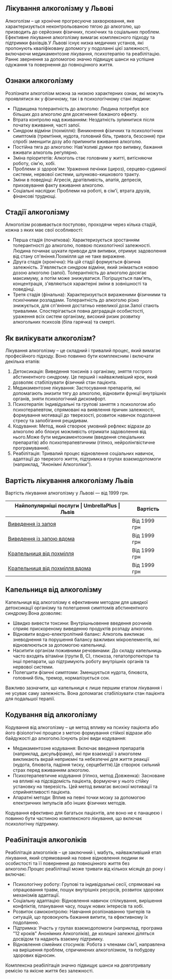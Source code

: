
## Лікування алкоголізму у Львові

Алкоголізм – це хронічне прогресуюче захворювання, яке характеризується неконтрольованою тягою до алкоголю, що призводить до серйозних фізичних, психічних та соціальних проблем. Ефективне лікування алкоголізму вимагає комплексного підходу та підтримки фахівців.У Львові існує низка медичних установ, які пропонують кваліфіковану допомогу у подоланні цієї залежності, включаючи медикаментозне лікування, психотерапію та реабілітацію. Раннє звернення за допомогою значно підвищує шанси на успішне одужання та повернення до повноцінного життя.

## Ознаки алкоголізму

Розпізнати алкоголізм можна за низкою характерних ознак, які можуть проявлятися як у фізичному, так і в психологічному стані людини:

* Підвищена толерантність до алкоголю: Людина потребує все більших доз алкоголю для досягнення бажаного ефекту.
* Втрата контролю над вживанням: Нездатність зупинитися після початку вживання, часті запої.
* Синдром відміни (похмілля): Виникнення фізичних та психологічних симптомів (тремтіння, нудота, головний біль, тривога, безсоння) при спробі зменшити дозу або припинити вживання алкоголю.
* Постійна тяга до алкоголю: Нав'язливі думки про випивку, бажання вживати алкоголь регулярно.
* Зміна пріоритетів: Алкоголь стає головним у житті, витісняючи роботу, сім'ю, хобі.
* Проблеми зі здоров'ям: Ураження печінки (цироз), серцево-судинної системи, нервової системи, шлунково-кишкового тракту.
* Зміни в поведінці: Агресія, дратівливість, апатія, депресія, приховування факту вживання алкоголю.
* Соціальні наслідки: Проблеми на роботі, в сім'ї, втрата друзів, фінансові труднощі.

## Стадії алкоголізму

Алкоголізм розвивається поступово, проходячи через кілька стадій, кожна з яких має свої особливості:

* Перша стадія (початкова): Характеризується зростанням толерантності до алкоголю, появою психологічної залежності. Людина починає шукати приводи для випивки, отримує задоволення від стану сп'яніння.Похмілля ще не таке виражене.
* Друга стадія (хронічна): На цій стадії формується фізична залежність. З'являється синдром відміни, який знімається новою дозою алкоголю (запої). Толерантність до алкоголю досягає максимуму, а потім може знижуватися. Погіршується пам'ять, концентрація, з'являються характерні зміни в зовнішності та поведінці.
* Третя стадія (фінальна): Характеризується вираженими фізичними та психічними розладами. Толерантність до алкоголю різко знижується, для сп'яніння достатньо невеликої дози.Запої стають тривалими. Спостерігається повна деградація особистості, ураження всіх систем організму, високий ризик розвитку алкогольних психозів (біла гарячка) та смерті.

## Як вилікувати алкоголізм?

Лікування алкоголізму – це складний і тривалий процес, який вимагає професійного підходу. Воно повинно бути комплексним і включати декілька етапів:

1. Детоксикація: Виведення токсинів з організму, зняття гострого абстинентного синдрому. Це перший і найважливіший крок, який дозволяє стабілізувати фізичний стан пацієнта.
2. Медикаментозне лікування: Застосування препаратів, які допомагають знизити тягу до алкоголю, відновити функції внутрішніх органів, зняти психологічний дискомфорт.
3. Психотерапія: Індивідуальні та групові заняття з психологом або психотерапевтом, спрямовані на виявлення причин залежності, формування мотивації до тверезості, розвиток навичок подолання стресу та запобігання рецидивам.
4. Кодування: Метод, який створює умовний рефлекс відрази до алкоголю або блокує можливість отримати задоволення від нього.Може бути медикаментозним (введення спеціальних препаратів) або психотерапевтичним (гіпноз, нейролінгвістичне програмування).
5. Реабілітація: Тривалий процес відновлення соціальних навичок, адаптації до тверезого життя, підтримка в групах взаємодопомоги (наприклад, "Анонімні Алкоголіки").

## Вартість лікування алкоголізму Львів

Вартість лікування алкоголізму у Львові — від 1999 грн.

| Найпопулярніші послуги \| UmbrellaPlus \| Львів                                                                 | Вартість     |
| --------------------------------------------------------------------------------------------------------------- | ------------ |
| [Виведення із запоя](https://umbrella-plus.com.ua/uk/lviv/vivod-iz-zapoia-lvov-ua/)                             | Від 1999 грн |
| [Виведення із запою вдома](https://umbrella-plus.com.ua/uk/lviv/vivod-iz-zapoia-na-domy-lv%D1%96v-ua/)          | Від 1999 грн |
| [Крапельниця від похмілля](https://umbrella-plus.com.ua/uk/lviv/kapelnica_ot_alkogola_lvov/)                    | Від 1999 грн |
| [Крапельниця від похмілля вдома](https://umbrella-plus.com.ua/uk/lviv/kapelnica_ot_alkogola_na-domy-lv%D1%96v/) | Від 1999 грн |

## Капельниця від алкоголізму

Капельниця від алкоголізму є ефективним методом для швидкої детоксикації організму та полегшення симптомів абстинентного синдрому.Вона дозволяє:

* Швидко вивести токсини: Внутрішньовенне введення розчинів сприяє прискореному виведенню продуктів розпаду алкоголю.
* Відновити водно-електролітний баланс: Алкоголь викликає зневоднення та порушення балансу важливих мікроелементів, які відновлюються за допомогою капельниці.
* Наситити організм поживними речовинами: До складу капельниць часто входять вітаміни (групи В, С), глюкоза, гепатопротектори та інші препарати, що підтримують роботу внутрішніх органів та нервової системи.
* Полегшити фізичні симптоми: Зменшується нудота, блювота, головний біль, тремор, нормалізується сон.

Важливо зазначити, що капельниця є лише першим етапом лікування і не усуває саму залежність. Вона допомагає стабілізувати стан пацієнта для подальшої терапії.

## Кодування від алкоголізму

Кодування від алкоголізму – це метод впливу на психіку пацієнта або його фізіологічні процеси з метою формування стійкої відрази або байдужості до алкоголю.Існують різні види кодування:

* Медикаментозне кодування: Включає введення препаратів (наприклад, дисульфіраму), які при взаємодії з алкоголем викликають вкрай неприємні та небезпечні для життя реакції (нудота, блювота, падіння тиску, серцебиття).Це створює сильний страх перед вживанням алкоголю.
* Психотерапевтичне кодування (гіпноз, метод Довженка): Засноване на впливі на підсвідомість пацієнта, формуючи у нього стійку установку на тверезість. Цей метод вимагає високої мотивації та сприйнятливості пацієнта.
* Апаратні методи: Вплив на певні точки мозку за допомогою електричних імпульсів або інших фізичних методів.

Кодування ефективно для багатьох пацієнтів, але воно не є панацеєю і повинно бути частиною комплексного лікування, що включає психологічну підтримку.

## Реабілітація алкоголіків

Реабілітація алкоголіків – це заключний і, мабуть, найважливіший етап лікування, який спрямований на повне відновлення людини як особистості та її повернення до повноцінного життя без алкоголю.Процес реабілітації може тривати від кількох місяців до року і включає:

* Психологічну роботу: Групові та індивідуальні сесії, спрямовані на опрацювання травм, пошук внутрішніх ресурсів, розвиток здорових механізмів адаптації.
* Соціальну адаптацію: Відновлення навичок спілкування, вирішення конфліктів, планування часу, пошук нових інтересів та хобі.
* Розвиток самоконтролю: Навчання розпізнаванню тригерів та ситуацій, що провокують бажання випити, та ефективному їх подоланню.
* Підтримка: Участь у групах взаємодопомоги (наприклад, програма "12 кроків" Анонімних Алкоголіків), де колишні залежні діляться досвідом та надають взаємну підтримку.
* Відновлення сімейних стосунків: Робота з членами сім'ї, направлена на вирішення проблем, спричинених алкоголізмом, та побудову здорових відносин.

Комплексна реабілітація значно підвищує шанси на довготривалу ремісію та якісне життя без залежності.
